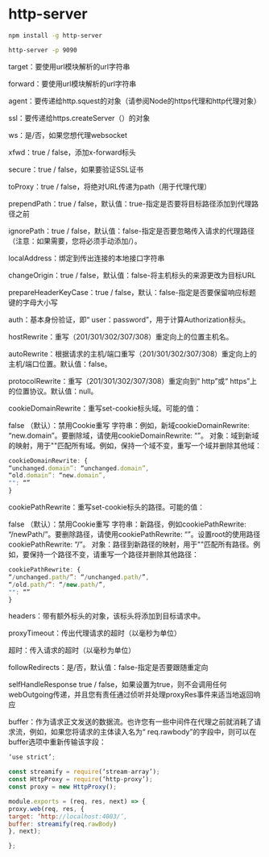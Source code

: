 # http-server

``` bash
npm install -g http-server

http-server -p 9090
```

target：要使用url模块解析的url字符串

forward：要使用url模块解析的url字符串

agent：要传递给http.squest的对象（请参阅Node的https代理和http代理对象）

ssl：要传递给https.createServer（）的对象

ws：是/否，如果您想代理websocket

xfwd：true / false，添加x-forward标头

secure：true / false，如果要验证SSL证书

toProxy：true / false，将绝对URL传递为path（用于代理代理）

prependPath：true / false，默认值：true-指定是否要将目标路径添加到代理路径之前

ignorePath：true / false，默认值：false-指定是否要忽略传入请求的代理路径（注意：如果需要，您将必须手动添加/）。

localAddress：绑定到传出连接的本地接口字符串

changeOrigin：true / false，默认值：false-将主机标头的来源更改为目标URL

prepareHeaderKeyCase：true / false，默认：false-指定是否要保留响应标题键的字母大小写

auth：基本身份验证，即“ user：password”，用于计算Authorization标头。

hostRewrite：重写（201/301/302/307/308）重定向上的位置主机名。

autoRewrite：根据请求的主机/端口重写（201/301/302/307/308）重定向上的主机/端口位置。默认值：false。

protocolRewrite：重写（201/301/302/307/308）重定向到“ http”或“ https”上的位置协议。默认值：null。

cookieDomainRewrite：重写set-cookie标头域。可能的值：

false （默认）：禁用Cookie重写
字符串：例如，新域cookieDomainRewrite: “new.domain”。要删除域，请使用cookieDomainRewrite: “”。
对象：域到新域的映射，用于""匹配所有域。例如，保持一个域不变，重写一个域并删除其他域：
``` js
cookieDomainRewrite: {
“unchanged.domain”: “unchanged.domain”,
“old.domain”: “new.domain”,
"": “”
}
```
cookiePathRewrite：重写set-cookie标头的路径。可能的值：

false （默认）：禁用Cookie重写
字符串：新路径，例如cookiePathRewrite: “/newPath/”。要删除路径，请使用cookiePathRewrite: “”。设置root的使用路径cookiePathRewrite: “/”。
对象：路径到新路径的映射，用于""匹配所有路径。例如，要保持一个路径不变，请重写一个路径并删除其他路径：
``` js
cookiePathRewrite: {
“/unchanged.path/”: “/unchanged.path/”,
“/old.path/”: “/new.path/”,
"": “”
}
```
headers：带有额外标头的对象，该标头将添加到目标请求中。

proxyTimeout：传出代理请求的超时（以毫秒为单位）

超时：传入请求的超时（以毫秒为单位）

followRedirects：是/否，默认值：false-指定是否要跟随重定向

selfHandleResponse true / false，如果设置为true，则不会调用任何webOutgoing传递，并且您有责任通过侦听并处理proxyRes事件来适当地返回响应

buffer：作为请求正文发送的数据流。也许您有一些中间件在代理之前就消耗了请求流，例如，如果您将请求的主体读入名为“ req.rawbody”的字段中，则可以在buffer选项中重新传输该字段：
``` js
‘use strict’;

const streamify = require(‘stream-array’);
const HttpProxy = require(‘http-proxy’);
const proxy = new HttpProxy();

module.exports = (req, res, next) => {
proxy.web(req, res, {
target: ‘http://localhost:4003/’,
buffer: streamify(req.rawBody)
}, next);

};
```
